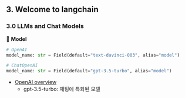 ## 3. Welcome to langchain

### 3.0 LLMs and Chat Models

📍 **Model**

```python
# OpenAI
model_name: str = Field(default="text-davinci-003", alias="model")

# ChatOpenAI
model_name: str = Field(default="gpt-3.5-turbo", alias="model")
```

- [OpenAI overview](https://platform.openai.com/docs/models/overview)
  - gpt-3.5-turbo: 채팅에 특화된 모델
